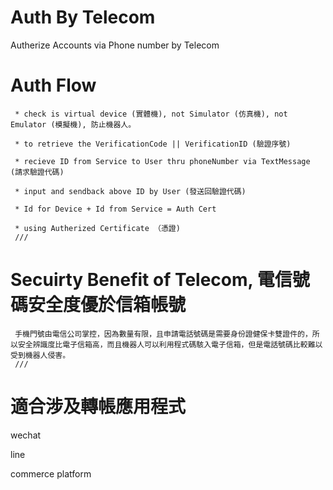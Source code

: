 # Auth By Telecom

  Autherize Accounts via Phone number by Telecom

# Auth Flow

     * check is virtual device (實體機), not Simulator (仿真機), not Emulator (模擬機), 防止機器人。

     * to retrieve the VerificationCode || VerificationID (驗證序號)

     * recieve ID from Service to User thru phoneNumber via TextMessage (請求驗證代碼)

     * input and sendback above ID by User (發送回驗證代碼)

     * Id for Device + Id from Service = Auth Cert

     * using Autherized Certificate （憑證)
     ///
 
 # Secuirty Benefit of Telecom, 電信號碼安全度優於信箱帳號
 
     手機門號由電信公司掌控，因為數量有限，且申請電話號碼是需要身份證健保卡雙證件的，所以安全辨識度比電子信箱高，而且機器人可以利用程式碼駭入電子信箱，但是電話號碼比較難以受到機器人侵害。
     ///
     
 # 適合涉及轉帳應用程式
 
 wechat
 
 line
 
 commerce platform
